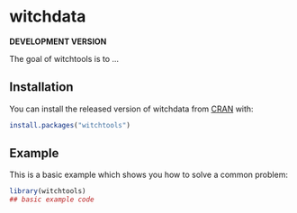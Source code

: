 # witchdata

<!-- badges: start -->
<!-- badges: end -->

**DEVELOPMENT VERSION** 

The goal of witchtools is to ...

## Installation

You can install the released version of witchdata from [CRAN](https://CRAN.R-project.org) with:

``` r
install.packages("witchtools")
```

## Example

This is a basic example which shows you how to solve a common problem:

``` r
library(witchtools)
## basic example code
```

